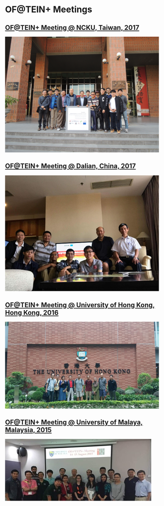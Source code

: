 # OF@TEIN+ Meetings

## [OF@TEIN+ Meeting @ NCKU, Taiwan, 2017](Tainan-meeting-2017.md)
![Tainan-meeting-2017](../Images/Tainan-meeting-2017.jpeg)

## [OF@TEIN+ Meeting @ Dalian, China, 2017](Dalian-meeting-2017.md)
![Dalian-meeting-2015](../Images/Dalian-meeting-2017.jpeg)

## [OF@TEIN+ Meeting @ University of Hong Kong, Hong Kong, 2016](Hongkong-meeting-2016.md)
![Hongkong-meeting-2016](../Images/Hongkong-meeting-2016.jpg)

## [OF@TEIN+ Meeting @ University of Malaya, Malaysia, 2015](KL-meeting-2015.md)
![KL-meeting-2015](../Images/KL-meeting-2015.jpg)
